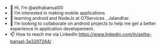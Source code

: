 - 👋 Hi, I’m @asthabansal00
- 👀 I’m interested in making mobile applications
- 🌱 learning android and NodeJs  at O7Services , Jalandhar.
- 💞️ I’m looking to collaborate on android projects to help me get a better experience in application developement.
- 📫 How to reach me via LinkedIn https://www.linkedin.com/in/astha-bansal-3a3297264/
   .

<!---
asthabansal00/asthabansal00 is a ✨ special ✨ repository because its `README.md` (this file) appears on your GitHub profile.
You can click the Preview link to take a look at your changes.
--->
